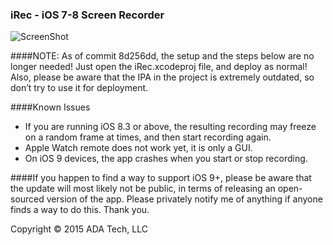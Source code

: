 ### iRec - iOS 7-8 Screen Recorder  

![ScreenShot](http://104.131.174.145/iRecPreview.png)

####NOTE: As of commit 8d256dd, the setup and the steps below are no longer needed! Just open the iRec.xcodeproj file, and deploy as normal! Also, please be aware that the IPA in the project is extremely outdated, so don’t try to use it for deployment.

####Known Issues  

* If you are running iOS 8.3 or above, the resulting recording may freeze on a random frame at times, and then start recording again.  
* Apple Watch remote does not work yet, it is only a GUI.
* On iOS 9 devices, the app crashes when you start or stop recording.
  
####If you happen to find a way to support iOS 9+, please be aware that the update will most likely not be public, in terms of releasing an open-sourced version of the app. Please privately notify me of anything if anyone finds a way to do this. Thank you.
  
Copyright © 2015 ADA Tech, LLC
